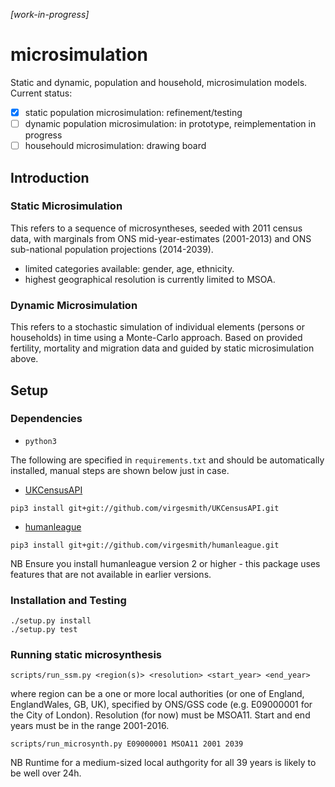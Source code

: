 *[work-in-progress]*

# microsimulation
Static and dynamic, population and household, microsimulation models. Current status:
- [X] static population microsimulation: refinement/testing
- [ ] dynamic population microsimulation: in prototype, reimplementation in progress
- [ ] househould microsimulation: drawing board

## Introduction
### Static Microsimulation
This refers to a sequence of microsyntheses, seeded with 2011 census data, with marginals from ONS mid-year-estimates (2001-2013) and ONS sub-national population projections (2014-2039).
- limited categories available: gender, age, ethnicity.
- highest geographical resolution is currently limited to MSOA.

### Dynamic Microsimulation
This refers to a stochastic simulation of individual elements (persons or households) in time using a Monte-Carlo approach.
Based on provided fertility, mortality and migration data and guided by static microsimulation above.

## Setup

### Dependencies

- `python3`

The following are specified in `requirements.txt` and should be automatically installed, manual steps are shown below just in case. 

- [UKCensusAPI](https://github.com/virgesmith/UKCensusAPI)
```
pip3 install git+git://github.com/virgesmith/UKCensusAPI.git
```
- [humanleague](https://github.com/virgesmith/humanleague)
```
pip3 install git+git://github.com/virgesmith/humanleague.git
```
NB Ensure you install humanleague version 2 or higher - this package uses features that are not available in earlier versions.

### Installation and Testing
```
./setup.py install
./setup.py test
```
### Running static microsynthesis
```
scripts/run_ssm.py <region(s)> <resolution> <start_year> <end_year> 
```
where region can be a one or more local authorities (or one of England, EnglandWales, GB, UK), specified by ONS/GSS code (e.g. E09000001 for the City of London). Resolution (for now) must be MSOA11. Start and end years must be in the range 2001-2016.
```
scripts/run_microsynth.py E09000001 MSOA11 2001 2039
```
NB Runtime for a medium-sized local authgority for all 39 years is likely to be well over 24h.
